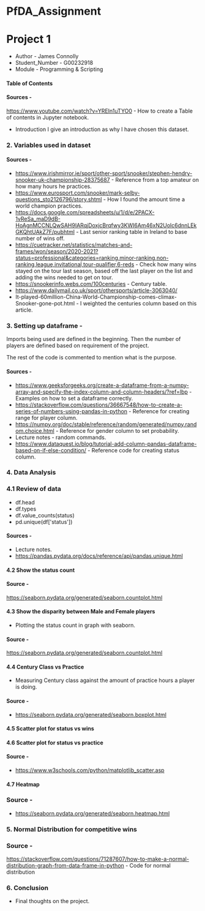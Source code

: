 # PfDA_Assignment
# Project 1
- Author - James Connolly
- Student_Number - G00232918
- Module - Programming & Scripting

#### Table of Contents

#### Sources -
https://www.youtube.com/watch?v=YREIn1uTYO0 - How to create a Table of contents in Jupyter notebook.

* Introduction 
I give an introduction as why I have chosen this dataset.

###  2. Variables used in dataset

#### Sources -
- https://www.irishmirror.ie/sport/other-sport/snooker/stephen-hendry-snooker-uk-championship-28375687 - Reference from a top amateur on how many hours he practices. 
- https://www.eurosport.com/snooker/mark-selby-questions_sto2126796/story.shtml - How I found the amount time a world champion practices. 
- https://docs.google.com/spreadsheets/u/1/d/e/2PACX-1vReSa_maD9dB-HoAgnMCCNLQwSAH9IARqjDoxjcBrqfwy3KWI6Am46xN2Uolc6dnnLEkGKQhtUAkZ7F/pubhtml - Last senior ranking table in Ireland to base number of wins off.
- https://cuetracker.net/statistics/matches-and-frames/won/season/2020-2021?status=professional&categories=ranking,minor-ranking,non-ranking,league,invitational,tour-qualifier,6-reds - Check how many wins stayed on the tour last season, based off the last player on the list and adding the wins needed to get on tour.
- https://snookerinfo.webs.com/100centuries - Century table.
- https://www.dailymail.co.uk/sport/othersports/article-3063040/
- It-played-60million-China-World-Championship-comes-climax-Snooker-gone-pot.html - I weighted the centuries column based on this article.

### 3. Setting up dataframe -
Imports being used are defined in the beginning. Then the number of players are defined based on requirement of the project. 

The rest of the code is commented to mention what is the purpose. 

#### Sources -

- https://www.geeksforgeeks.org/create-a-dataframe-from-a-numpy-array-and-specify-the-index-column-and-column-headers/?ref=lbp - Examples on how to set a dataframe correctly.
- https://stackoverflow.com/questions/36667548/how-to-create-a-series-of-numbers-using-pandas-in-python - Reference for creating range for player column.
- https://numpy.org/doc/stable/reference/random/generated/numpy.random.choice.html - Reference for gender column to set probability.
- Lecture notes - random commands.
- https://www.dataquest.io/blog/tutorial-add-column-pandas-dataframe-based-on-if-else-condition/ - Reference code for creating status column.

### 4. Data Analysis

### 4.1 Review of data
- df.head
- df.types
- df.value_counts(status)
- pd.unique(df['status']) 

#### Sources -
- Lecture notes.
- https://pandas.pydata.org/docs/reference/api/pandas.unique.html

#### 4.2 Show the status count

#### Source -
https://seaborn.pydata.org/generated/seaborn.countplot.html

#### 4.3 Show the disparity between Male and Female players
- Plotting the status count in graph with seaborn.

#### Source -
https://seaborn.pydata.org/generated/seaborn.countplot.html

#### 4.4 Century Class vs Practice
- Measuring Century class against the amount of practice hours a player is doing.

#### Source -
- https://seaborn.pydata.org/generated/seaborn.boxplot.html

#### 4.5 Scatter plot for status vs wins
#### 4.6 Scatter plot for status vs practice

#### Source -
- https://www.w3schools.com/python/matplotlib_scatter.asp

#### 4.7 Heatmap 
### Source -
- https://seaborn.pydata.org/generated/seaborn.heatmap.html

### 5. Normal Distribution for competitive wins
### Source - 
https://stackoverflow.com/questions/71287607/how-to-make-a-normal-distribution-graph-from-data-frame-in-python - Code for normal distribution

### 6. Conclusion
- Final thoughts on the project.


